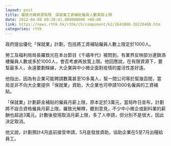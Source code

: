 ```yaml
---
layout: post
title: 羅致光稱資源有限　保就業工資補貼僱員人數需設上限
date: 2022-04-08 09:28:41.000000000 +08:00
link: https://news.rthk.hk/rthk/ch/component/k2/1643008-20220408.htm
categories: rthk
---
```


政府提出優化「保就業」計劃，包括將工資補貼僱員人數上限定於1000人。

勞工及福利局局長羅致光在本台節目《千禧年代》被問到，有業界反映部分連鎖酒樓僱員人數或多於1000人，會否考慮再放寬上限。他回應說，在有限資源下，要幫最多人，永遠要劃條線，大企業與中小微企面對疫情的靈活性差好遠。

他指出，因為有企業可能聘請數萬甚至10多萬人，幫一間公司等於幫幾百間，當局並非不向大企業提供「保就業」資助，大企業也可申請1000名僱員的工資補貼。

「保就業」計劃薪金補貼的僱員月薪上限，原本定於3萬元，當局昨日宣布，計劃將不設合資格僱員月薪上限。羅致光解釋，聽到意見，不少中小微企或創科業的薪酬也超過3萬元，計數後發現取消月薪上限，多了人申請，但分別不是很大，因此決定取消。

他又說，計劃預計4月底前接受申請，5月底發放資助，協助企業在5至7月出糧給員工。
